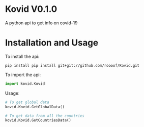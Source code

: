 # Kovid V0.1.0
A python api to get info on covid-19

# Installation and Usage
To install the api:

```
pip install pip install git+git://github.com/roooof/Kovid.git
```

To import the api:

```python
import kovid.Kovid
```
Usage:

```python
# To get global data
kovid.Kovid.GetGlobalData()

# To get data from all the countries
kovid.Kovid.GetCountriesData()
```
